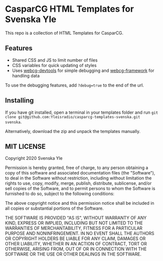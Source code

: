 # CasparCG HTML Templates for Svenska Yle

This repo is a collection of HTML Templates for CasparCG.

## Features
- Shared CSS and JS to limit number of files
- CSS variables for quick updating of styles
- Uses [webcg-devtools](https://github.com/indr/webcg-devtools) for simple debugging and [webcg-framework](https://github.com/indr/webcg-framework) for handling data

To use the debugging features, add `?debug=true` to the end of the url.

## Installing

If you have git installed, open a terminal in your templates folder and run `git clone git@github.com:Yleisradio/casparcg-templates-svenska.git svenska`.

Alternatively, download the zip and unpack the templates manually.

## MIT LICENSE

Copyright 2020 Svenska Yle

Permission is hereby granted, free of charge, to any person obtaining a copy of this software and associated documentation files (the "Software"), to deal in the Software without restriction, including without limitation the rights to use, copy, modify, merge, publish, distribute, sublicense, and/or sell copies of the Software, and to permit persons to whom the Software is furnished to do so, subject to the following conditions:

The above copyright notice and this permission notice shall be included in all copies or substantial portions of the Software.

THE SOFTWARE IS PROVIDED "AS IS", WITHOUT WARRANTY OF ANY KIND, EXPRESS OR IMPLIED, INCLUDING BUT NOT LIMITED TO THE WARRANTIES OF MERCHANTABILITY, FITNESS FOR A PARTICULAR PURPOSE AND NONINFRINGEMENT. IN NO EVENT SHALL THE AUTHORS OR COPYRIGHT HOLDERS BE LIABLE FOR ANY CLAIM, DAMAGES OR OTHER LIABILITY, WHETHER IN AN ACTION OF CONTRACT, TORT OR OTHERWISE, ARISING FROM, OUT OF OR IN CONNECTION WITH THE SOFTWARE OR THE USE OR OTHER DEALINGS IN THE SOFTWARE.